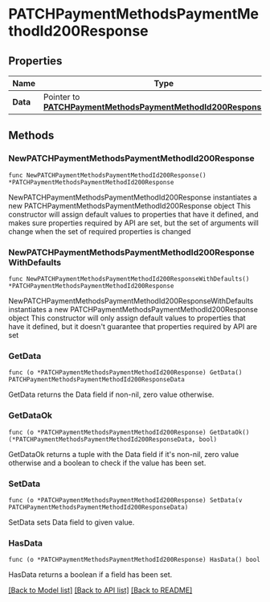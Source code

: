 # PATCHPaymentMethodsPaymentMethodId200Response

## Properties

Name | Type | Description | Notes
------------ | ------------- | ------------- | -------------
**Data** | Pointer to [**PATCHPaymentMethodsPaymentMethodId200ResponseData**](PATCHPaymentMethodsPaymentMethodId200ResponseData.md) |  | [optional] 

## Methods

### NewPATCHPaymentMethodsPaymentMethodId200Response

`func NewPATCHPaymentMethodsPaymentMethodId200Response() *PATCHPaymentMethodsPaymentMethodId200Response`

NewPATCHPaymentMethodsPaymentMethodId200Response instantiates a new PATCHPaymentMethodsPaymentMethodId200Response object
This constructor will assign default values to properties that have it defined,
and makes sure properties required by API are set, but the set of arguments
will change when the set of required properties is changed

### NewPATCHPaymentMethodsPaymentMethodId200ResponseWithDefaults

`func NewPATCHPaymentMethodsPaymentMethodId200ResponseWithDefaults() *PATCHPaymentMethodsPaymentMethodId200Response`

NewPATCHPaymentMethodsPaymentMethodId200ResponseWithDefaults instantiates a new PATCHPaymentMethodsPaymentMethodId200Response object
This constructor will only assign default values to properties that have it defined,
but it doesn't guarantee that properties required by API are set

### GetData

`func (o *PATCHPaymentMethodsPaymentMethodId200Response) GetData() PATCHPaymentMethodsPaymentMethodId200ResponseData`

GetData returns the Data field if non-nil, zero value otherwise.

### GetDataOk

`func (o *PATCHPaymentMethodsPaymentMethodId200Response) GetDataOk() (*PATCHPaymentMethodsPaymentMethodId200ResponseData, bool)`

GetDataOk returns a tuple with the Data field if it's non-nil, zero value otherwise
and a boolean to check if the value has been set.

### SetData

`func (o *PATCHPaymentMethodsPaymentMethodId200Response) SetData(v PATCHPaymentMethodsPaymentMethodId200ResponseData)`

SetData sets Data field to given value.

### HasData

`func (o *PATCHPaymentMethodsPaymentMethodId200Response) HasData() bool`

HasData returns a boolean if a field has been set.


[[Back to Model list]](../README.md#documentation-for-models) [[Back to API list]](../README.md#documentation-for-api-endpoints) [[Back to README]](../README.md)


